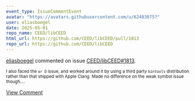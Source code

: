 ```yaml
---
event_type: IssueCommentEvent
avatar: "https://avatars.githubusercontent.com/u/62483075?"
user: eliasboegel
date: 2025-05-01
repo_name: CEED/libCEED
html_url: https://github.com/CEED/libCEED/pull/1813
repo_url: https://github.com/CEED/libCEED
---
```


<a href='https://github.com/eliasboegel' target='_blank'>eliasboegel</a> commented on issue <a href='https://github.com/CEED/libCEED/pull/1813' target='_blank'>CEED/libCEED#1813</a>.

<small>I also faced the `ar D` issue, and worked around it by using a third party `bintools` distribution rather than that shipped with Apple Clang. Made no difference on the weak symbol issue though....</small>

<a href='https://github.com/CEED/libCEED/pull/1813' target='_blank'>View Comment</a>